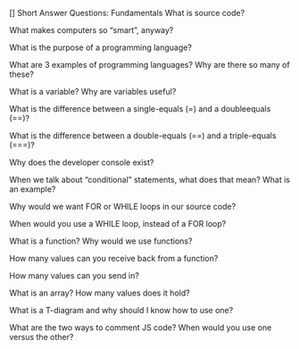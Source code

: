 [] Short Answer Questions: Fundamentals
What is source code?


What makes computers so “smart”, anyway?


What is the purpose of a programming language?


What are 3 examples of programming languages? Why are there so many of these?


What is a variable? Why are variables useful?


What is the difference between a single-equals (=) and a doubleequals (==)?


What is the difference between a double-equals (==) and a triple-equals (===)?


Why does the developer console exist?


When we talk about “conditional” statements, what does that mean? What is an example?


Why would we want FOR or WHILE loops in our source code?


When would you use a WHILE loop, instead of a FOR loop?


What is a function? Why would we use functions?


How many values can you receive back from a function? 


How many values can you send in?


What is an array? How many values does it hold?


What is a T-diagram and why should I know how to use one?


What are the two ways to comment JS code? When would you use one versus the other?


